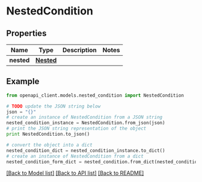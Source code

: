 # NestedCondition


## Properties
Name | Type | Description | Notes
------------ | ------------- | ------------- | -------------
**nested** | [**Nested**](Nested.md) |  | 

## Example

```python
from openapi_client.models.nested_condition import NestedCondition

# TODO update the JSON string below
json = "{}"
# create an instance of NestedCondition from a JSON string
nested_condition_instance = NestedCondition.from_json(json)
# print the JSON string representation of the object
print NestedCondition.to_json()

# convert the object into a dict
nested_condition_dict = nested_condition_instance.to_dict()
# create an instance of NestedCondition from a dict
nested_condition_form_dict = nested_condition.from_dict(nested_condition_dict)
```
[[Back to Model list]](../README.md#documentation-for-models) [[Back to API list]](../README.md#documentation-for-api-endpoints) [[Back to README]](../README.md)


